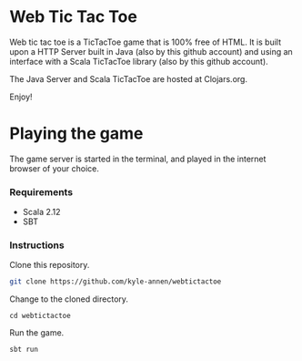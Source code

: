 # Web Tic Tac Toe

Web tic tac toe is a TicTacToe game that is 100% free of HTML.  It is built upon a HTTP Server built in Java (also by this github account) and using an interface with a Scala TicTacToe library (also by this github account).

The Java Server and Scala TicTacToe are hosted at Clojars.org.

Enjoy!

# Playing the game

The game server is started in the terminal, and played in the internet browser of your choice.

### Requirements

* Scala 2.12
* SBT

### Instructions

Clone this repository.

``` bash
git clone https://github.com/kyle-annen/webtictactoe
```

Change to the cloned directory.

```
cd webtictactoe
```

Run the game.

```
sbt run
```

